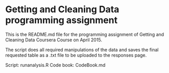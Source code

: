 # Getting and Cleaning Data programming assignment

This is the README.md file for the programming assignment of Getting and Cleaning Data Coursera Course on April 2015.

The script does all required manipulations of the data and saves the final requested table as a .txt file to be uploaded to the responses page.

Script: runanalysis.R
Code book: CodeBook.md
